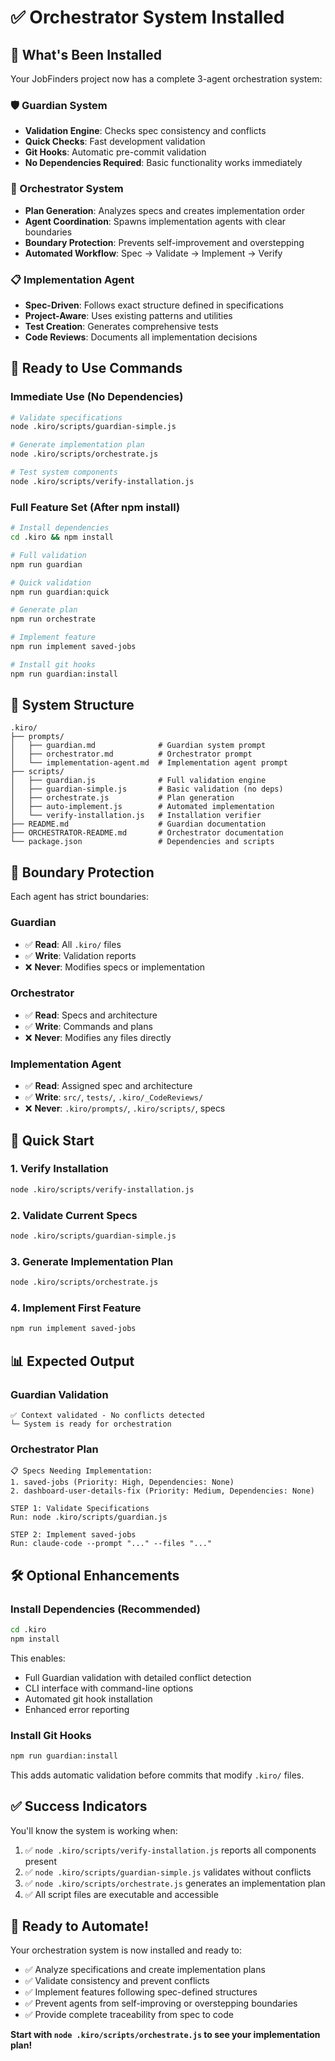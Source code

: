 # ✅ Orchestrator System Installed

## 🎯 What's Been Installed

Your JobFinders project now has a complete 3-agent orchestration system:

### 🛡️ Guardian System
- **Validation Engine**: Checks spec consistency and conflicts
- **Quick Checks**: Fast development validation
- **Git Hooks**: Automatic pre-commit validation
- **No Dependencies Required**: Basic functionality works immediately

### 🎯 Orchestrator System
- **Plan Generation**: Analyzes specs and creates implementation order
- **Agent Coordination**: Spawns implementation agents with clear boundaries
- **Boundary Protection**: Prevents self-improvement and overstepping
- **Automated Workflow**: Spec → Validate → Implement → Verify

### 📋 Implementation Agent
- **Spec-Driven**: Follows exact structure defined in specifications
- **Project-Aware**: Uses existing patterns and utilities
- **Test Creation**: Generates comprehensive tests
- **Code Reviews**: Documents all implementation decisions

## 🚀 Ready to Use Commands

### Immediate Use (No Dependencies)
```bash
# Validate specifications
node .kiro/scripts/guardian-simple.js

# Generate implementation plan
node .kiro/scripts/orchestrate.js

# Test system components
node .kiro/scripts/verify-installation.js
```

### Full Feature Set (After npm install)
```bash
# Install dependencies
cd .kiro && npm install

# Full validation
npm run guardian

# Quick validation
npm run guardian:quick

# Generate plan
npm run orchestrate

# Implement feature
npm run implement saved-jobs

# Install git hooks
npm run guardian:install
```

## 📁 System Structure

```
.kiro/
├── prompts/
│   ├── guardian.md              # Guardian system prompt
│   ├── orchestrator.md          # Orchestrator prompt
│   └── implementation-agent.md  # Implementation agent prompt
├── scripts/
│   ├── guardian.js              # Full validation engine
│   ├── guardian-simple.js       # Basic validation (no deps)
│   ├── orchestrate.js           # Plan generation
│   ├── auto-implement.js        # Automated implementation
│   └── verify-installation.js   # Installation verifier
├── README.md                    # Guardian documentation
├── ORCHESTRATOR-README.md       # Orchestrator documentation
└── package.json                 # Dependencies and scripts
```

## 🔧 Boundary Protection

Each agent has strict boundaries:

### Guardian
- ✅ **Read**: All `.kiro/` files
- ✅ **Write**: Validation reports
- ❌ **Never**: Modifies specs or implementation

### Orchestrator
- ✅ **Read**: Specs and architecture
- ✅ **Write**: Commands and plans
- ❌ **Never**: Modifies any files directly

### Implementation Agent
- ✅ **Read**: Assigned spec and architecture
- ✅ **Write**: `src/`, `tests/`, `.kiro/_CodeReviews/`
- ❌ **Never**: `.kiro/prompts/`, `.kiro/scripts/`, specs

## 🎯 Quick Start

### 1. Verify Installation
```bash
node .kiro/scripts/verify-installation.js
```

### 2. Validate Current Specs
```bash
node .kiro/scripts/guardian-simple.js
```

### 3. Generate Implementation Plan
```bash
node .kiro/scripts/orchestrate.js
```

### 4. Implement First Feature
```bash
npm run implement saved-jobs
```

## 📊 Expected Output

### Guardian Validation
```
✅ Context validated - No conflicts detected
└─ System is ready for orchestration
```

### Orchestrator Plan
```
📋 Specs Needing Implementation:
1. saved-jobs (Priority: High, Dependencies: None)
2. dashboard-user-details-fix (Priority: Medium, Dependencies: None)

STEP 1: Validate Specifications
Run: node .kiro/scripts/guardian.js

STEP 2: Implement saved-jobs
Run: claude-code --prompt "..." --files "..."
```

## 🛠️ Optional Enhancements

### Install Dependencies (Recommended)
```bash
cd .kiro
npm install
```

This enables:
- Full Guardian validation with detailed conflict detection
- CLI interface with command-line options
- Automated git hook installation
- Enhanced error reporting

### Install Git Hooks
```bash
npm run guardian:install
```

This adds automatic validation before commits that modify `.kiro/` files.

## ✅ Success Indicators

You'll know the system is working when:

1. ✅ `node .kiro/scripts/verify-installation.js` reports all components present
2. ✅ `node .kiro/scripts/guardian-simple.js` validates without conflicts
3. ✅ `node .kiro/scripts/orchestrate.js` generates an implementation plan
4. ✅ All script files are executable and accessible

## 🎉 Ready to Automate!

Your orchestration system is now installed and ready to:

- ✅ Analyze specifications and create implementation plans
- ✅ Validate consistency and prevent conflicts
- ✅ Implement features following spec-defined structures
- ✅ Prevent agents from self-improving or overstepping boundaries
- ✅ Provide complete traceability from spec to code

**Start with `node .kiro/scripts/orchestrate.js` to see your implementation plan!**